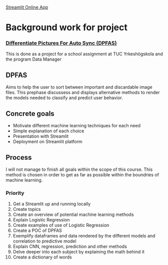 [Streamlit Online App](https://dadrummerthe1st-present-machine-learning-main-cvmky5.streamlit.app/)

# Background work for project
### [Differentiate Pictures For Auto Sync (DPFAS)](https://github.com/DaDrummerthe1st/differentiate-pictures-for-auto-sync)
This is done as a project for a school assignment at TUC Yrkeshögskola and the program Data Manager
## DPFAS
Aims to help the user to sort between important and discardable image files.
This prephase discussess and displays alternative methods to render the models needed to classify and predict user behavior.
## Concrete goals
- Motivate different machine learning techniques for each need
- Simple explanation of each choice
- Presentation with Streamlit
- Deployment on Streamlit platform
## Process
I will not manage to finish all goals within the scope of this course. This method is chosen in order to get as far as possible within the boundries of machine learning.
### Priority
1. Get a Streamlit up and running locally
2. Create topics
3. Create an overview of potential machine learning methods
3. Explain Logistic Regression
4. Create examples of use of Logistic Regression
5. Create a POC of DPFAS
6. Exemplify dataframes and data rendered by the different models and correlation to predictive model
7. Explain CNN, regression, prediction and other methods
8. Delve deeper into each subject by explaining the math behind it
9. Create a dictionary of words


